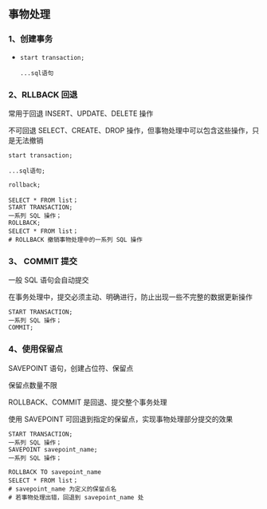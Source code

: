 ## 事物处理

### 1、创建事务

- `start transaction;`

  `...sql语句`

### 2、RLLBACK 回退

常用于回退 INSERT、UPDATE、DELETE 操作

不可回退 SELECT、CREATE、DROP 操作，但事物处理中可以包含这些操作，只是无法撤销

`start transaction;`

`...sql语句;`

`rollback;`

```
SELECT * FROM list；
START TRANSACTION;
一系列 SQL 操作；
ROLLBACK;
SELECT * FROM list；
# ROLLBACK 撤销事物处理中的一系列 SQL 操作
```

### 3、 COMMIT 提交

一般 SQL 语句会自动提交

在事务处理中，提交必须主动、明确进行，防止出现一些不完整的数据更新操作

```
START TRANSACTION;
一系列 SQL 操作；
COMMIT;
```

### 4、使用保留点

SAVEPOINT 语句，创建占位符、保留点

保留点数量不限

ROLLBACK、COMMIT 是回退、提交整个事务处理

使用 SAVEPOINT 可回退到指定的保留点，实现事物处理部分提交的效果

```
START TRANSACTION;
一系列 SQL 操作；
SAVEPOINT savepoint_name;
一系列 SQL 操作；

ROLLBACK TO savepoint_name
SELECT * FROM list；
# savepoint_name 为定义的保留点名
# 若事物处理出错，回退到 savepoint_name 处
```
